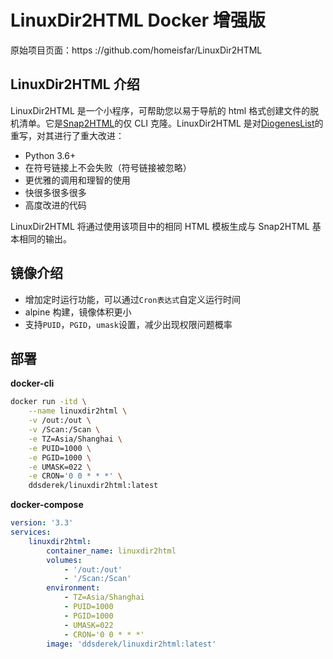 # LinuxDir2HTML Docker 增强版

原始项目页面：https ://github.com/homeisfar/LinuxDir2HTML

## LinuxDir2HTML 介绍

LinuxDir2HTML 是一个小程序，可帮助您以易于导航的 html 格式创建文件的脱机清单。它是[Snap2HTML](https://www.rlvision.com/snap2html/)的仅 CLI 克隆。LinuxDir2HTML 是对[DiogenesList](https://github.com/ZapperDJ/DiogenesList)的重写，对其进行了重大改进：

- Python 3.6+
- 在符号链接上不会失败（符号链接被忽略）
- 更优雅的调用和理智的使用
- 快很多很多很多
- 高度改进的代码

LinuxDir2HTML 将通过使用该项目中的相同 HTML 模板生成与 Snap2HTML 基本相同的输出。

## 镜像介绍

- 增加定时运行功能，可以通过```Cron表达式```自定义运行时间
- alpine 构建，镜像体积更小
- 支持```PUID```，```PGID```，```umask```设置，减少出现权限问题概率

## 部署

**docker-cli**

```bash
docker run -itd \
	--name linuxdir2html \
	-v /out:/out \
	-v /Scan:/Scan \
	-e TZ=Asia/Shanghai \
	-e PUID=1000 \
	-e PGID=1000 \
	-e UMASK=022 \
	-e CRON='0 0 * * *' \
	ddsderek/linuxdir2html:latest
```

**docker-compose**

```yaml
version: '3.3'
services:
    linuxdir2html:
        container_name: linuxdir2html
        volumes:
            - '/out:/out'
            - '/Scan:/Scan'
        environment:
            - TZ=Asia/Shanghai
            - PUID=1000
            - PGID=1000
            - UMASK=022
            - CRON='0 0 * * *'
        image: 'ddsderek/linuxdir2html:latest'
```

